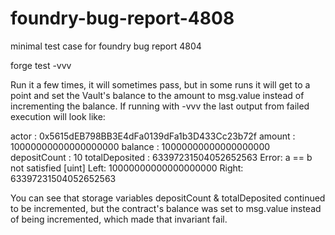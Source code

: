 # foundry-bug-report-4808
minimal test case for foundry bug report 4804

forge test -vvv

Run it a few times, it will sometimes pass, but in some runs it will get to a point and set the Vault's balance to the amount to msg.value instead of incrementing the balance. If running with -vvv the last output from failed execution will look like:

  actor          :  0x5615dEB798BB3E4dFa0139dFa1b3D433Cc23b72f
  amount         :  10000000000000000000
  balance        :  10000000000000000000
  depositCount   :  10
  totalDeposited :  63397231504052652563
  Error: a == b not satisfied [uint]
        Left: 10000000000000000000
       Right: 63397231504052652563

You can see that storage variables depositCount & totalDeposited continued to be incremented, but the contract's balance was set to msg.value instead of being incremented, which made that invariant fail.

